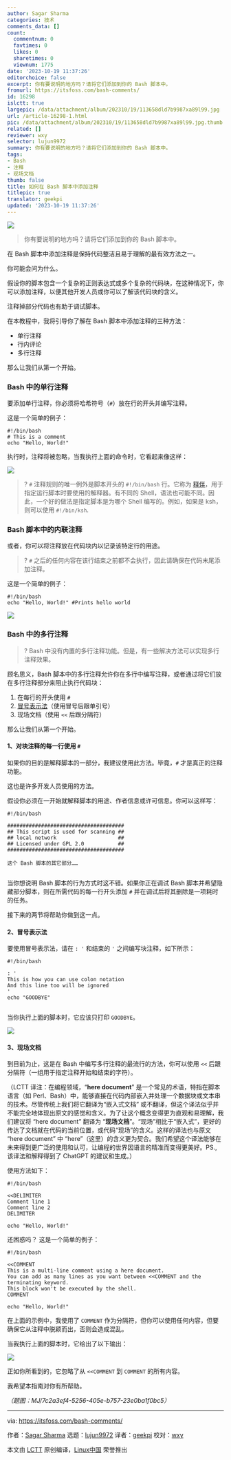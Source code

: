 ```yaml
---
author: Sagar Sharma
categories: 技术
comments_data: []
count:
  commentnum: 0
  favtimes: 0
  likes: 0
  sharetimes: 0
  viewnum: 1775
date: '2023-10-19 11:37:26'
editorchoice: false
excerpt: 你有要说明的地方吗？请将它们添加到你的 Bash 脚本中。
fromurl: https://itsfoss.com/bash-comments/
id: 16298
islctt: true
largepic: /data/attachment/album/202310/19/113658dld7b9987xa89l99.jpg
url: /article-16298-1.html
pic: /data/attachment/album/202310/19/113658dld7b9987xa89l99.jpg.thumb.jpg
related: []
reviewer: wxy
selector: lujun9972
summary: 你有要说明的地方吗？请将它们添加到你的 Bash 脚本中。
tags:
- Bash
- 注释
- 现场文档
thumb: false
title: 如何在 Bash 脚本中添加注释
titlepic: true
translator: geekpi
updated: '2023-10-19 11:37:26'
---
```


![](/data/attachment/album/202310/19/113658dld7b9987xa89l99.jpg)



> 
> 你有要说明的地方吗？请将它们添加到你的 Bash 脚本中。
> 
> 
> 


在 Bash 脚本中添加注释是保持代码整洁且易于理解的最有效方法之一。


你可能会问为什么。


假设你的脚本包含一个复杂的正则表达式或多个复杂的代码块，在这种情况下，你可以添加注释，以便其他开发人员或你可以了解该代码块的含义。


注释掉部分代码也有助于调试脚本。


在本教程中，我将引导你了解在 Bash 脚本中添加注释的三种方法：


* 单行注释
* 行内评论
* 多行注释


那么让我们从第一个开始。


### Bash 中的单行注释


要添加单行注释，你必须将哈希符号（`#`）放在行的开头并编写注释。


这是一个简单的例子：



```
#!/bin/bash
# This is a comment
echo "Hello, World!"

```

执行时，注释将被忽略，当我执行上面的命令时，它看起来像这样：


![](/data/attachment/album/202310/19/113726gw754x4v79jws4al.png)



> 
> ? `#` 注释规则的唯一例外是脚本开头的 `#!/bin/bash` 行。它称为 [释伴](/article-3664-1.html)，用于指定运行脚本时要使用的解释器。有不同的 Shell，语法也可能不同。因此，一个好的做法是指定脚本是为哪个 Shell 编写的。例如，如果是 ksh，则可以使用 `#!/bin/ksh`.
> 
> 
> 


### Bash 脚本中的内联注释


或者，你可以将注释放在代码块内以记录该特定行的用途。



> 
> ? `#` 之后的任何内容在该行结束之前都不会执行，因此请确保在代码末尾添加注释。
> 
> 
> 


这是一个简单的例子：



```
#!/bin/bash
echo "Hello, World!" #Prints hello world

```

![](/data/attachment/album/202310/19/113726w6ig6u896aara8er.png)


### Bash 中的多行注释



> 
> ? Bash 中没有内置的多行注释功能。但是，有一些解决方法可以实现多行注释效果。
> 
> 
> 


顾名思义，Bash 脚本中的多行注释允许你在多行中编写注释，或者通过将它们放在多行注释部分来阻止执行代码块：


1. 在每行的开头使用 `#`
2. [冒号表示法](https://stackoverflow.com/questions/3224878/what-is-the-purpose-of-the-colon-gnu-bash-builtin)（使用冒号后跟单引号）
3. 现场文档（使用 `<<` 后跟分隔符）


那么让我们从第一个开始。


#### 1、对块注释的每一行使用 `#`


如果你的目的是解释脚本的一部分，我建议使用此方法。毕竟，`#` 才是真正的注释功能。


这也是许多开发人员使用的方法。


假设你必须在一开始就解释脚本的用途、作者信息或许可信息。你可以这样写：



```
#!/bin/bash

######################################
## This script is used for scanning ##
## local network                    ##
## Licensed under GPL 2.0           ##
######################################

这个 Bash 脚本的其它部分……


```

当你想说明 Bash 脚本的行为方式时这不错。如果你正在调试 Bash 脚本并希望隐藏部分脚本，则在所需代码的每一行开头添加 `#` 并在调试后将其删除是一项耗时的任务。


接下来的两节将帮助你做到这一点。


#### 2、冒号表示法


要使用冒号表示法，请在 `: '` 和结束的 `'` 之间编写块注释，如下所示：



```
#!/bin/bash

: '
This is how you can use colon notation
And this line too will be ignored
'
echo "GOODBYE"


```

当你执行上面的脚本时，它应该只打印 `GOODBYE`。


![](/data/attachment/album/202310/19/113727fuuqjuvj7vwjjvm7.png)


#### 3、现场文档


到目前为止，这是在 Bash 中编写多行注释的最流行的方法，你可以使用 `<<` 后跟分隔符（一组用于指定注释开始和结束的字符）。


（LCTT 译注：在编程领域，“**here document**” 是一个常见的术语，特指在脚本语言（如 Perl、Bash）中，能够直接在代码内部嵌入并处理一个数据块或文本串的技术。尽管传统上我们将它翻译为“嵌入式文档” 或不翻译，但这个译法似乎并不能完全地体现出原文的感觉和含义。为了让这个概念变得更为直观和易理解，我们建议将 “here document” 翻译为 “**现场文档**”。“现场”相比于“嵌入式”，更好的传达了文档就在代码的当前位置，或代码“现场”的含义。这样的译法也与原文 “here document” 中 “here”（这里）的含义更为契合。我们希望这个译法能够在未来得到更广泛的使用和认可，让编程的世界因语言的精准而变得更美好。PS., 该译法和解释得到了 ChatGPT 的建议和生成。）


使用方法如下：



```
#!/bin/bash

<<DELIMITER
Comment line 1
Comment line 2
DELIMITER

echo "Hello, World!"

```

还困惑吗？ 这是一个简单的例子：



```
#!/bin/bash

<<COMMENT
This is a multi-line comment using a here document.
You can add as many lines as you want between <<COMMENT and the terminating keyword.
This block won't be executed by the shell.
COMMENT

echo "Hello, World!"

```

在上面的示例中，我使用了 `COMMENT` 作为分隔符，但你可以使用任何内容，但要确保它从注释中脱颖而出，否则会造成混乱。


当我执行上面的脚本时，它给出了以下输出：


![](/data/attachment/album/202310/19/113728w887lssls0j0yaml.png)


正如你所看到的，它忽略了从 `<<COMMENT` 到 `COMMENT` 的所有内容。


我希望本指南对你有所帮助。


*（题图：MJ/7c2a3ef4-5256-405e-b757-23e0ba1f0bc5）*




---


via: <https://itsfoss.com/bash-comments/>


作者：[Sagar Sharma](https://itsfoss.com/author/sagar/) 选题：[lujun9972](https://github.com/lujun9972) 译者：[geekpi](https://github.com/geekpi) 校对：[wxy](https://github.com/wxy)


本文由 [LCTT](https://github.com/LCTT/TranslateProject) 原创编译，[Linux中国](https://linux.cn/) 荣誉推出